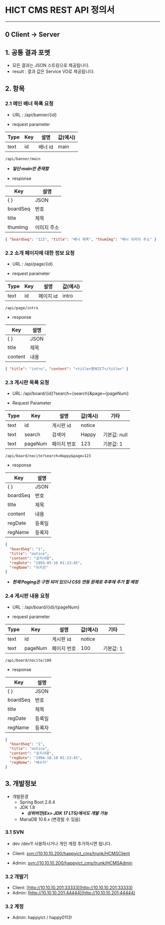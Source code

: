 # HICT CMS REST API 정의서

---

## 0 Client -> Server

## 1. 공통 결과 포멧

- 모든 결과는 JSON 스트링으로 제공됩니다.
- result : 결과 값은 Service VO로 제공됩니다.

## 2. 항목

### 2.1 메인 배너 목록 요청

- URL : /api/banner/{id}

- request parameter

| Type | Key | 설명    | 값(예시) |
| ---- | --- | ------- | -------- |
| text | id  | 배너 id | main     |

```
/api/banner/main
```

- **_일단 main만 존재함_**

- response

| Key      | 설명        |
| -------- | ----------- |
| { }      | JSON        |
| boardSeq | 번호        |
| title    | 제목        |
| thumImg  | 이미지 주소 |

```json
{ "boardSeq": "123", "title": "배너 제목", "thumImg": "배너 이미지 주소" }
```

### 2.2 소개 페이지에 대한 정보 요청

- URL : /api/page/{id}

- request parameter

| Type | Key | 설명      | 값(예시) |
| ---- | --- | --------- | -------- |
| text | id  | 페이지 id | intro    |

```
/api/page/intro
```

- response

| Key     | 설명 |
| ------- | ---- |
| { }     | JSON |
| title   | 제목 |
| content | 내용 |

```json
{ "title": "intro", "content": "<title>행복ICT</title>" }
```

### 2.3 게시판 목록 요청

- URL: /api/board/{id}?search={search}&page={pageNum}

- Request Parameter

| Type | Key     | 설명        | 값(예시) | 기타         |
| ---- | ------- | ----------- | -------- | ------------ |
| text | id      | 게시판 id   | notice   |              |
| text | search  | 검색어      | Happy    | 기본값: null |
| text | pageNum | 페이지 번호 | 123      | 기본값: 1    |

```
/api/board/nocite?search=Happy&page=123
```

- response

| Key      | 설명   |
| -------- | ------ |
| { }      | JSON   |
| boardSeq | 번호   |
| title    | 제목   |
| content  | 내용   |
| regDate  | 등록일 |
| regName  | 등록자 |

```json
{
  "boardSeq": "1",
  "title": "notice",
  "content": "공지사항",
  "regDate": "1993-05-16 01:23:45",
  "regName": "이지은"
}
```

- **_현재 Paging은 구현 되어 있으나 CSS 연동 문제로 추후에 추가 할 예정_**

### 2.4 게시판 내용 요청

- URL : /api/board/{id}/{pageNum}

- request parameter

| Type | Key     | 설명        | 값(예시) | 기타      |
| ---- | ------- | ----------- | -------- | --------- |
| text | id      | 게시판 id   | notice   |           |
| text | pageNum | 페이지 번호 | 100      | 기본값: 1 |

```
/api/board/nocite/100
```

- response

| Key      | 설명   |
| -------- | ------ |
| { }      | JSON   |
| boardSeq | 번호   |
| title    | 제목   |
| regDate  | 등록일 |
| regName  | 등록자 |

```json
{
  "boardSeq": "1",
  "title": "notice",
  "content": "공지사항",
  "regDate": "1994-10-10 01:23:45",
  "regName": "배수지"
}
```

## 3. 개발정보

- 개발환경
  - Spring Boot 2.6.4
  - JDK 1.8
    - **_상위버전(Ex> JDK 17 LTS)에서도 개발 가능_**
  - MariaDB 10.6.x (변경될 수 있음)

### 3.1 SVN

- dev /dev1! 사용하시거나 개인 계정 추가하시면 됩니다.

- Client: [svn://10.10.10.200/happyict_cms/trunk/HCMSClient](svn://10.10.10.200/happyict_cms/trunk/HCMSClient)
- Admin: [svn://10.10.10.200/happyict_cms/trunk/HCMSAdmin](svn://10.10.10.200/happyict_cms/trunk/HCMSAdmin)

### 3.2 개발기

- Client: [http://10.10.10.201:33333](http://10.10.10.201:33333)
- Admin: [http://10.10.10.201:44444](http://10.10.10.201:44444)

### 3.2 계정

- Admin: happyict / happy0113!
